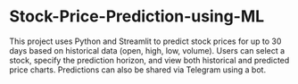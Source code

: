 # Stock-Price-Prediction-using-ML
This project uses Python and Streamlit to predict stock prices for up to 30 days based on historical data (open, high, low, volume). Users can select a stock, specify the prediction horizon, and view both historical and predicted price charts. Predictions can also be shared via Telegram using a bot.
